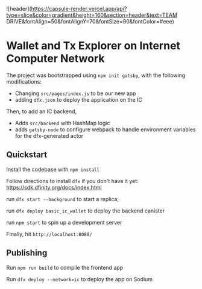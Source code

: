 ![header](https://capsule-render.vercel.app/api?type=slice&color=gradient&height=160&section=header&text=TEAM DRIVE&fontAlign=50&fontAlignY=70&fontSize=90&fontColor=#eee)

# Wallet and Tx Explorer on Internet Computer Network

The project was bootstrapped using `npm init gatsby`, with the following modifications:

- Changing `src/pages/index.js` to be our new app
- adding `dfx.json` to deploy the application on the IC

Then, to add an IC backend,

- Adds `src/backend` with HashMap logic
- adds `gatsby-node` to configure webpack to handle environment variables for the dfx-generated actor

## Quickstart

Install the codebase with `npm install`

Follow directions to install `dfx` if you don't have it yet: https://sdk.dfinity.org/docs/index.html

run `dfx start --background` to start a replica;

run `dfx deploy basic_ic_wallet` to deploy the backend canister

run `npm start` to spin up a development server

Finally, hit `http://localhost:8080/`

## Publishing

Run `npm run build` to compile the frontend app

Run `dfx deploy --network=ic` to deploy the app on Sodium
